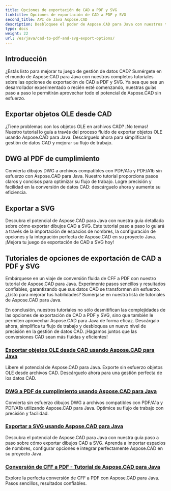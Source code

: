 ```yaml
---
title: Opciones de exportación de CAD a PDF y SVG
linktitle: Opciones de exportación de CAD a PDF y SVG
second_title: API de Java Aspose.CAD
description: Desbloquee el poder de Aspose.CAD para Java con nuestros tutoriales sobre las opciones de exportación de CAD a PDF y SVG. Administre sin esfuerzo datos CAD con precisión y facilidad.
type: docs
weight: 22
url: /es/java/cad-to-pdf-and-svg-export-options/
---
```



## Introducción

¿Estás listo para mejorar tu juego de gestión de datos CAD? Sumérgete en el mundo de Aspose.CAD para Java con nuestros completos tutoriales sobre las opciones de exportación de CAD a PDF y SVG. Ya sea que sea un desarrollador experimentado o recién esté comenzando, nuestras guías paso a paso le permitirán aprovechar todo el potencial de Aspose.CAD sin esfuerzo.

## Exportar objetos OLE desde CAD

¿Tiene problemas con los objetos OLE en archivos CAD? ¡No temas! Nuestro tutorial lo guía a través del proceso fluido de exportar objetos OLE usando Aspose.CAD para Java. Descárguelo ahora para simplificar la gestión de datos CAD y mejorar su flujo de trabajo.

## DWG al PDF de cumplimiento

Convierta dibujos DWG a archivos compatibles con PDF/A1a y PDF/A1b sin esfuerzo con Aspose.CAD para Java. Nuestro tutorial proporciona pasos claros y concisos para optimizar su flujo de trabajo. Logre precisión y facilidad en la conversión de datos CAD: descárguelo ahora y aumente su eficiencia.

## Exportar a SVG

Descubra el potencial de Aspose.CAD para Java con nuestra guía detallada sobre cómo exportar dibujos CAD a SVG. Este tutorial paso a paso lo guiará a través de la importación de espacios de nombres, la configuración de opciones y la integración perfecta de Aspose.CAD en su proyecto Java. ¡Mejora tu juego de exportación de CAD a SVG hoy!

## Tutoriales de opciones de exportación de CAD a PDF y SVG
Embárquese en un viaje de conversión fluida de CFF a PDF con nuestro tutorial de Aspose.CAD para Java. Experimente pasos sencillos y resultados confiables, garantizando que sus datos CAD se transformen sin esfuerzo. ¿Listo para mejorar tus habilidades? Sumérjase en nuestra lista de tutoriales de Aspose.CAD para Java.

En conclusión, nuestros tutoriales no sólo desmitifican las complejidades de las opciones de exportación de CAD a PDF y SVG, sino que también le permiten aprovechar Aspose.CAD para Java de forma eficaz. Descárgalo ahora, simplifica tu flujo de trabajo y desbloquea un nuevo nivel de precisión en la gestión de datos CAD. ¡Hagamos juntos que las conversiones CAD sean más fluidas y eficientes!

### [Exportar objetos OLE desde CAD usando Aspose.CAD para Java](./export-ole-objects-from-cad/)
Libere el potencial de Aspose.CAD para Java. Exporte sin esfuerzo objetos OLE desde archivos CAD. Descárguelo ahora para una gestión perfecta de los datos CAD.
### [DWG a PDF de cumplimiento usando Aspose.CAD para Java](./dwg-to-compliance-pdf/)
Convierta sin esfuerzo dibujos DWG a archivos compatibles con PDF/A1a y PDF/A1b utilizando Aspose.CAD para Java. Optimice su flujo de trabajo con precisión y facilidad.
### [Exportar a SVG usando Aspose.CAD para Java](./export-to-svg/)
Descubra el potencial de Aspose.CAD para Java con nuestra guía paso a paso sobre cómo exportar dibujos CAD a SVG. Aprenda a importar espacios de nombres, configurar opciones e integrar perfectamente Aspose.CAD en su proyecto Java.
### [Conversión de CFF a PDF - Tutorial de Aspose.CAD para Java](./cff-to-pdf-conversion/)
Explore la perfecta conversión de CFF a PDF con Aspose.CAD para Java. Pasos sencillos, resultados confiables.